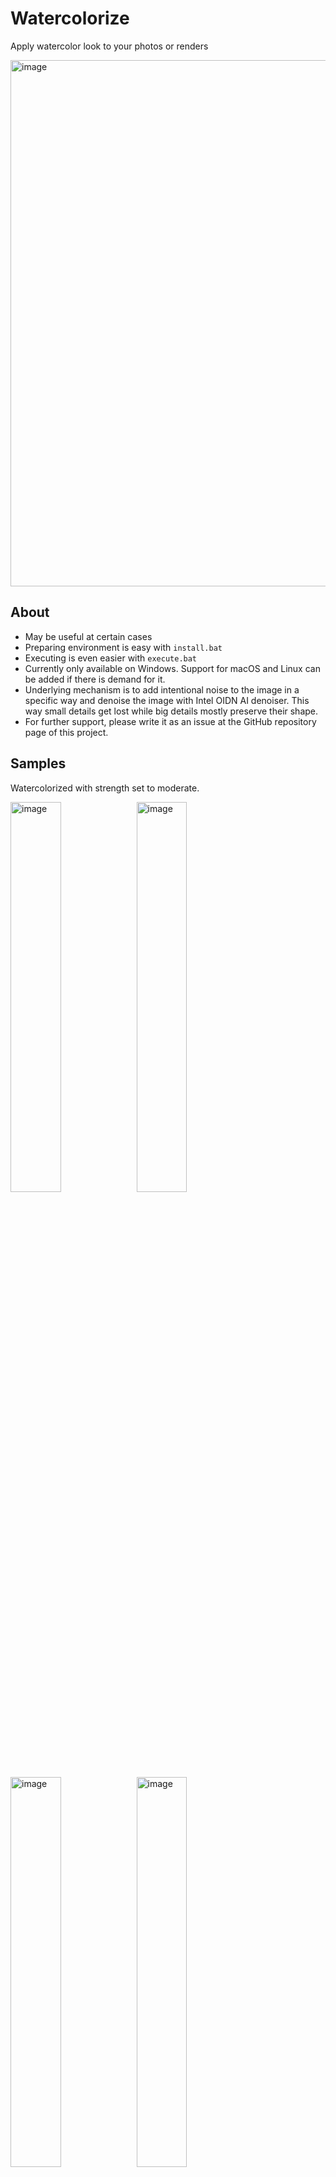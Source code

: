 # Watercolorize
Apply watercolor look to your photos or renders

<img width="842" alt="image" src="https://user-images.githubusercontent.com/66480156/144583768-4e76b418-9e78-48a8-a2e5-cc427b17e050.png">

## About
* May be useful at certain cases
* Preparing environment is easy with `install.bat`
* Executing is even easier with `execute.bat`
* Currently only available on Windows. Support for macOS and Linux can be added if there is demand for it.
* Underlying mechanism is to add intentional noise to the image in a specific way and denoise the image with Intel OIDN AI denoiser. This way small details get lost while big details mostly preserve their shape.
* For further support, please write it as an issue at the GitHub repository page of this project.
## Samples
Watercolorized with strength set to moderate.

<img width="40%" alt="image" src="https://user-images.githubusercontent.com/66480156/144493200-2bd37efe-29d7-4c58-9040-2d90fde2aedb.jpg"><img width="40%" alt="image" src="https://user-images.githubusercontent.com/66480156/144582194-233552b3-8407-4d24-a11a-e721d7c88ba4.jpg">
<img width="40%" alt="image" src="https://user-images.githubusercontent.com/66480156/144493205-63957d62-3505-4e17-9c9a-50ff0fda6b02.jpg"><img width="40%" alt="image" src="https://user-images.githubusercontent.com/66480156/144582197-8f043bff-904e-485f-aed9-a2332c8612e6.jpg">
<img width="40%" alt="image" src="https://user-images.githubusercontent.com/66480156/144493211-66b4a877-d0b6-4708-b33e-10ccedfec88d.jpg"><img width="40%" alt="image" src="https://user-images.githubusercontent.com/66480156/144582198-c66f13ac-11b1-49ad-81d0-fcf1ddb42ec0.jpg">
<img width="40%" alt="image" src="https://user-images.githubusercontent.com/66480156/144493217-58fb938b-c900-4a6b-87c9-e79143e72e9d.jpg"><img width="40%" alt="image" src="https://user-images.githubusercontent.com/66480156/144582201-72763828-0c70-4ec4-bd42-2d12431593ea.jpg">
